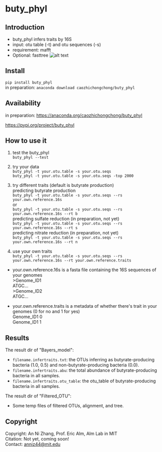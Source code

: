 # buty_phyl
## Introduction
* buty_phyl infers traits by 16S
* input: otu table (-t) and otu sequences (-s)
* requirement: mafft
* Optional: fasttree
![alt text](https://raw.githubusercontent.com/caozhichongchong/buty_phyl/master/Methodology.png)

## Install
`pip install buty_phyl`\
in preparation: `anaconda download caozhichongchong/buty_phyl`

## Availability
in preparation: https://anaconda.org/caozhichongchong/buty_phyl

https://pypi.org/project/buty_phyl

## How to use it
1. test the buty_phyl\
`buty_phyl --test`

2. try your data\
`buty_phyl -t your.otu.table -s your.otu.seqs`\
`buty_phyl -t your.otu.table -s your.otu.seqs -top 2000`

3. try different traits (default is butyrate production)\
predicting butyrate production\
`buty_phyl -t your.otu.table -s your.otu.seqs --rs your.own.reference.16s`\
or\
`buty_phyl -t your.otu.table -s your.otu.seqs --rs your.own.reference.16s --rt b`\
predicting sulfate reduction (in preparation, not yet)\
`buty_phyl -t your.otu.table -s your.otu.seqs --rs your.own.reference.16s --rt s`\
predicting nitrate reduction (in preparation, not yet)\
`buty_phyl -t your.otu.table -s your.otu.seqs --rs your.own.reference.16s --rt n`

4. use your own traits\
`buty_phyl -t your.otu.table -s your.otu.seqs --rs your.own.reference.16s --rt your.own.reference.traits`

* your.own.reference.16s is a fasta file containing the 16S sequences of your genomes\
\>Genome_ID1\
ATGC...\
\>Genome_ID2\
ATGC...

* your.own.reference.traits is a metadata of whether there's trait in your genomes (0 for no and 1 for yes)\
Genome_ID1   0\
Genome_ID1   1

## Results
The result dir of "Bayers_model":
* `filename.infertraits.txt`: the OTUs inferring as butyrate-producing bacteria (1.0, 0.5) 
and non-butyrate-producing bacteria (0.0).
* `filename.infertraits.abu`: the total abundance of butyrate-producing bacteria in all samples.
* `filename.infertraits.otu_table`: the otu_table of butyrate-producing bacteria in all samples.

The result dir of "Filtered_OTU":
* Some temp files of filtered OTUs, alignment, and tree.

## Copyright
Copyright: An Ni Zhang, Prof. Eric Alm, Alm Lab in MIT\
Citation: Not yet, coming soon!\
Contact: anniz44@mit.edu

